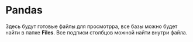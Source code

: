 # Pandas
Здесь будут готовые файлы для просмотрра, все базы можно будет найти в папке **Files**.
Все подписи столбцов можной найти внутри файла.
